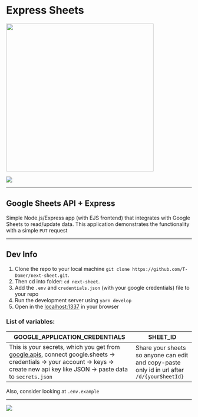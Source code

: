 # Express Sheets

<a href="https://express-sheets-td.herokuapp.com/"><img src="https://user-images.githubusercontent.com/49658988/148590860-ed9f260c-7ebc-42e0-a83a-ececb535bfb8.png" width="400"></img></a>

<a href="https://express-sheets-td.herokuapp.com/"><img src="https://user-images.githubusercontent.com/49658988/128833676-8cd09477-7916-43ce-8ee1-9efb02df8d13.gif"></img></a>

---

## Google Sheets API + Express

Simple Node.js/Express app (with EJS frontend) that integrates with Google Sheets to read/update data. This application demonstrates the functionality with a simple `PUT` request

---

## Dev Info

1. Clone the repo to your local machine `git clone https://github.com/T-Damer/next-sheet.git`.
2. Then cd into folder: `cd next-sheet`.
3. Add the `.env` and `credentials.json` (with your google credentials) file to your repo
4. Run the development server using `yarn develop`
5. Open in the [localhost:1337](http://localhost:1337/) in your browser

### List of variables:

| GOOGLE_APPLICATION_CREDENTIALS                                                                                                                                                                                               | SHEET_ID                                                                                    |
| ---------------------------------------------------------------------------------------------------------------------------------------------------------------------------------------------------------------------------- | ------------------------------------------------------------------------------------------- |
| This is your secrets, which you get from [google.apis](https://console.cloud.google.com/apis/), connect google.sheets -> credentials -> your account -> keys -> create new api key like JSON -> paste data to `secrets.json` | Share your sheets so anyone can edit and copy-paste only id in url after `/d/{yourSheetId}` |

Also, consider looking at `.env.example`

---

<a href="https://www.buymeacoffee.com/tdamer"><img src="https://img.buymeacoffee.com/button-api/?text=Support me with a coffee&emoji=☕️&slug=tdamer&button_colour=ffcc33&font_colour=000&font_family=Lato&outline_colour=000&coffee_colour=000"></a>
